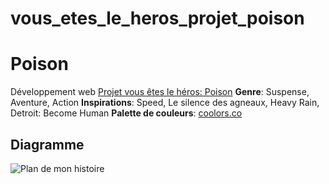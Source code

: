 # vous_etes_le_heros_projet_poison
 # Poison
 Développement web [Projet vous êtes le héros: Poison](page_web_projet_vous_etes_le_hero/index.html)
 **Genre**: Suspense, Aventure, Action
 **Inspirations**: Speed, Le silence des agneaux, Heavy Rain, Detroit: Become Human
 **Palette de couleurs**: [coolors.co](https://coolors.co/2c1126-0f3757-f4ebe8-0a5c52-a25f53)
 ## Diagramme
 ![Plan de mon histoire](page_web_projet_vous_etes_le_hero/assets/img/diagramme_scénario_projet_vous_etes_le_heros_v2.jpg) 
